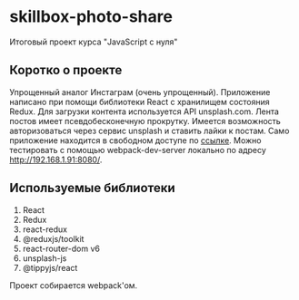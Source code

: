 # skillbox-photo-share
Итоговый проект курса "JavaScript с нуля"
## Коротко о проекте
Упрощенный аналог Инстаграм (очень упрощенный). Приложение написано при помощи библиотеки React с хранилищем состояния Redux. Для загрузки контента используется API unsplash.com. Лента постов имеет псевдобесконечную прокрутку. Имеется возможность авторизоваться через сервис unsplash и ставить лайки к постам. Само приложение находится в свободном доступе по [ссылке](http://c977396f.beget.tech). Можно тестировать с помощью webpack-dev-server локально по адресу http://192.168.1.91:8080/. 
## Используемые библиотеки
1. React
2. Redux
3. react-redux
4. @reduxjs/toolkit
5. react-router-dom v6
6. unsplash-js
7. @tippyjs/react

Проект собирается webpack'ом.

